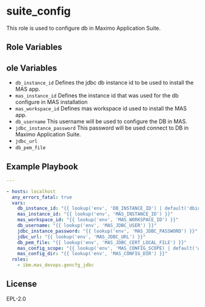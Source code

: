 suite_config
============

This role is used to configure db in Maximo Application Suite.

Role Variables
--------------

ole Variables
--------------
- `db_instance_id` Defines the jdbc db instance id to be used to install the MAS app. 
- `mas_instance_id` Defines the instance id that was used for the db configure in MAS installation
- `mas_workspace_id` Defines mas  workspace id used to install the MAS app.
- `db_username` This username will be used to configure the DB in MAS.
- `jdbc_instance_password` This password will be used connect to DB in Maximo Application Suite.
- `jdbc_url`
- `db_pem_file` 


Example Playbook
----------------

```yaml
---

- hosts: localhost
  any_errors_fatal: true
  vars:
    db_instance_id: "{{ lookup('env', 'DB_INSTANCE_ID') | default('dbinst', True) }}"
    mas_instance_id: "{{ lookup('env', 'MAS_INSTANCE_ID') }}"
    mas_workspace_id: "{{ lookup('env', 'MAS_WORKSPACE_ID') }}"
    db_username: "{{ lookup('env', 'MAS_JDBC_USER') }}"
    jdbc_instance_password: "{{ lookup('env', 'MAS_JDBC_PASSWORD') }}"
    jdbc_url: "{{ lookup('env', 'MAS_JDBC_URL') }}"
    db_pem_file: "{{ lookup('env', 'MAS_JDBC_CERT_LOCAL_FILE') }}"
    mas_config_scope: "{{ lookup('env', 'MAS_CONFIG_SCOPE) | default('wsapp', True)}}"
    mas_config_dir: "{{ lookup('env', 'MAS_CONFIG_DIR') }}"
  roles:
    - ibm.mas_devops.gencfg_jdbc
```

License
-------

EPL-2.0
